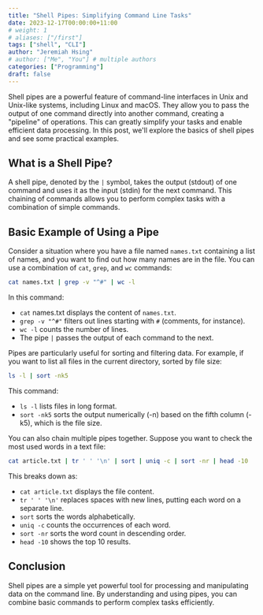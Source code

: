 ```yaml
---
title: "Shell Pipes: Simplifying Command Line Tasks"
date: 2023-12-17T00:00:00+11:00
# weight: 1
# aliases: ["/first"]
tags: ["shell", "CLI"]
author: "Jeremiah Hsing"
# author: ["Me", "You"] # multiple authors
categories: ["Programming"]
draft: false
---
```


Shell pipes are a powerful feature of command-line interfaces in Unix and Unix-like systems, including Linux and macOS. They allow you to pass the output of one command directly into another command, creating a "pipeline" of operations. This can greatly simplify your tasks and enable efficient data processing. In this post, we'll explore the basics of shell pipes and see some practical examples.

## What is a Shell Pipe?

A shell pipe, denoted by the `|` symbol, takes the output (stdout) of one command and uses it as the input (stdin) for the next command. This chaining of commands allows you to perform complex tasks with a combination of simple commands.

## Basic Example of Using a Pipe

Consider a situation where you have a file named `names.txt` containing a list of names, and you want to find out how many names are in the file. You can use a combination of `cat`, `grep`, and `wc` commands:

```bash
cat names.txt | grep -v "^#" | wc -l
```
In this command:

- `cat` names.txt displays the content of `names.txt`.
- `grep -v "^#"` filters out lines starting with `#` (comments, for instance).
- `wc -l` counts the number of lines.
- The pipe `|` passes the output of each command to the next.

Pipes are particularly useful for sorting and filtering data. For example, if you want to list all files in the current directory, sorted by file size:

```bash
ls -l | sort -nk5
```
This command:

- `ls -l` lists files in long format.
- `sort -nk5` sorts the output numerically (-n) based on the fifth column (-k5), which is the file size.

You can also chain multiple pipes together. Suppose you want to check the most used words in a text file:

```bash
cat article.txt | tr ' ' '\n' | sort | uniq -c | sort -nr | head -10
```
This breaks down as:

- `cat article.txt` displays the file content.
- `tr ' ' '\n'` replaces spaces with new lines, putting each word on a separate line.
- `sort` sorts the words alphabetically.
- `uniq -c` counts the occurrences of each word.
- `sort -nr` sorts the word count in descending order.
- `head -10` shows the top 10 results.

## Conclusion
Shell pipes are a simple yet powerful tool for processing and manipulating data on the command line. By understanding and using pipes, you can combine basic commands to perform complex tasks efficiently.
